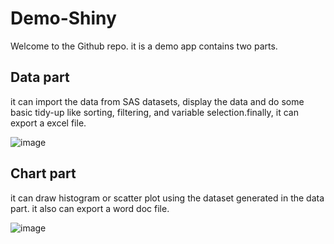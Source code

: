 # Demo-Shiny 

Welcome to the Github repo. it is a demo app contains two parts.

## Data part
it can import the data from SAS datasets, display the data and do some basic tidy-up like sorting, filtering, and variable selection.finally,
it can export a excel file.

![image](https://user-images.githubusercontent.com/70510404/224210107-21627778-a89d-4dbf-b561-b1e6f486047a.png)

## Chart part
it can draw histogram or scatter plot using the dataset generated in the data part. it also can export a word doc file.

![image](https://user-images.githubusercontent.com/70510404/224210508-1fa0ade7-42cc-4202-b1a0-12ed59e851ae.png)
